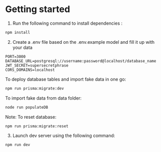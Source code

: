 # Getting started

1. Run the following command to install dependencies :

```bash
npm install
```

2. Create a .env file based on the .env.example model and fill it up with your data

```text
PORT=3000
DATABASE_URL=postgresql://username:password@localhost/database_name
JWT_SECRET=supersecretphrase
CORS_DOMAINS=localhost
```

To deploy database tables and import fake data in one go:

```bash
npm run prisma:migrate:dev
```

To import fake data from data folder:

```bash
node run populateDB
```

Note: To reset database:

```bash
npm run prisma:migrate:reset
```

3. Launch dev server using the following command:

```bash
npm run dev
```
